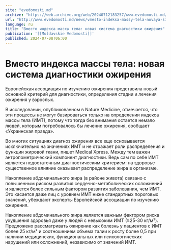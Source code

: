```yaml
---
site: "evedomosti.md"
archive: "https://web.archive.org/web/20240712183257/www.evedomosti.md/news/vmesto-indeksa-massy-tela-novaya-sistema-diagnostiki-ozhiren"
url: "http://www.evedomosti.md/news/vmesto-indeksa-massy-tela-novaya-sistema-diagnostiki-ozhiren"
language: ru
title: "Вместо индекса массы тела: новая система диагностики ожирения"
publication: '[[Moldavskie Vedomosti]]'
published: 2024-07-08T06:00
---
```


# Вместо индекса массы тела: новая система диагностики ожирения

Европейская ассоциация по изучению ожирения представила новый основной критерий для диагностики, определения стадии и лечения ожирения у взрослых.

В исследовании, опубликованном в Nature Medicine, отмечается, что эти процессы не могут базироваться только на определении индекса массы тела (ИМТ), потому что тогда без внимания остается немало людей, которым потребовалось бы лечение ожирения, сообщает «Украинская правда».

Во многих ситуациях диагноз ожирения все еще основывается исключительно на значениях ИМТ и не отражает роли распределения и функции жировой ткани, пишет Medical Xpress. Между тем важен антропометрический компонент диагностики. Ведь сам по себе ИМТ является недостаточным диагностическим критерием: на здоровье существенное влияние оказывает распределение жира в организме.

Накопление абдоминального жира (в районе живота) связано с повышенным риском развития сердечно-метаболических осложнений и является более сильным фактором развития заболевания, чем ИМТ. Это касается даже лиц с уровнем ИМТ ниже стандартных пороговых значений, убеждают эксперты Европейской ассоциации по изучению ожирения.

Накопление абдоминального жира является важным фактором риска ухудшения здоровья даже у людей с невысоким ИМТ (≥25-30 кг/м²). Предложено рассматривать ожирение как болезнь у пациентов с ИМТ более 25 кг/м² и соотношением объема талии к росту более 0,5 при наличии медицинских, функциональных или психологических нарушений или осложнений, независимо от значений ИМТ.